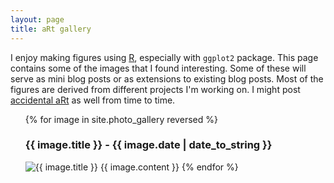 ```yaml
---
layout: page
title: aRt gallery
---
```


I enjoy making figures using [R](https://www.r-project.org/), especially with `ggplot2` package. This page contains some of the images that I found interesting. Some of these will serve as mini blog posts or as extensions to existing blog posts. Most of the figures are derived from different projects I'm working on. I might post [accidental aRt](http://accidental-art.tumblr.com/) as well from time to time.

<ul class="gallery">
  {% for image in site.photo_gallery reversed %}
    <h3 class="image-title">{{ image.title }} - {{ image.date | date_to_string }} </h3>
      <img src="{{ image.image_path }}" alt="{{ image.title }}"/>
      {{ image.content }}
  {% endfor %}
</ul>